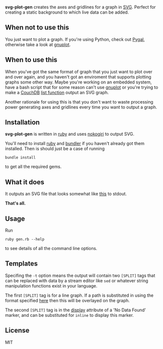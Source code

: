 **svg-plot-gen** creates the axes and gridlines for a graph in [SVG](https://developer.mozilla.org/en/docs/SVG). Perfect for creating a static background to which live data can be added.

## When **not** to use this

You just want to plot a graph. If you're using Python, check out [Pygal](http://pygal.org/first_steps/), otherwise take a look at [gnuplot](http://www.gnuplot.info/).

## When to use this

When you've got the same format of graph that you just want to plot over and over again, and you haven't got an enviroment that supports plotting graphs some other way.
Maybe you're working on an embedded system, have a bash script that for some reason can't use [gnuplot](http://www.gnuplot.info/) or you're trying to make a
[CouchDB](http://couchdb.apache.org/) [list function](http://wiki.apache.org/couchdb/Formatting_with_Show_and_List) output an SVG graph.

Another rationale for using this is that you don't want to waste processing power generating axes and gridlines every time you want to output a graph.

## Installation

**svg-plot-gen** is written in [ruby](http://www.ruby-lang.org/) and uses [nokogiri](http://nokogiri.org/) to output SVG.

You'll need to install [ruby](http://www.ruby-lang.org/) and [bundler](http://gembundler.com/) if you haven't already got them installed. Then is should just be a case of running

```
bundle install
```

to get all the required gems.

## What it does

It outputs an SVG file that looks somewhat like [this](example.svg) to stdout.

**That's all.**

## Usage ##

Run

```
ruby gen.rb --help
```

to see details of all the command line options.

## Templates

Specifing the `-t` option means the output will contain two `[SPLIT]` tags that can be replaced with data by a stream editor like `sed` or whatever string manipulation functions exist
in your language.

The first `[SPLIT]` tag is for a line graph. If a path is substituted in using the format specified [here](https://developer.mozilla.org/docs/SVG/Attribute/d) then this will be
overlayed on the graph.

The second `[SPLIT]` tag is in the [display](https://developer.mozilla.org/docs/SVG/Attribute/display) attribute of a 'No Data Found' marker, and can be substituted for `inline`
to display this marker.

## License ##

MIT
